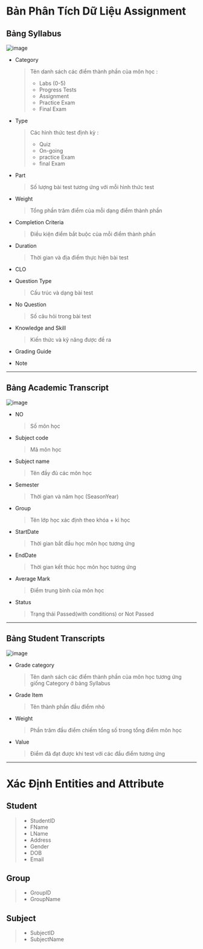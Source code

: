 # **Bản Phân Tích Dữ Liệu Assignment**
## Bảng Syllabus
![image](https://user-images.githubusercontent.com/105901866/177117123-b9e01ed6-e22c-4a27-a67d-71ee882fafe9.png)
- Category

  > Tên danh sách các điểm thành phần của môn học :
  > - Labs (0-5)
  > - Progress Tests
  > - Assignment
  > - Practice Exam
  > - Final Exam

- Type

  > Các hình thức test định kỳ :
  > - Quiz
  > - On-going
  > - practice Exam
  > - final Exam

- Part

  > Số lượng bài test tương ứng với mỗi hình thức test

- Weight 

  > Tổng phần trăm điểm của mỗi dạng điểm thành phần

- Completion Criteria

  > Điều kiện điểm bắt buộc của mỗi điểm thành phần

- Duration

  > Thời gian và địa điểm thực hiện bài test

- CLO

- Question Type

  > Cấu trúc và dạng bài test

- No Question
  > Số câu hỏi trong bài test

- Knowledge and Skill
  > Kiến thức và kỹ năng được đề ra

- Grading Guide
  > 

- Note

***
## Bảng Academic Transcript
![image](https://user-images.githubusercontent.com/105901866/177205332-4ad24763-b7ec-43bb-99ed-6610d2f840ed.png)
- NO
  > Số môn học

- Subject code
  > Mã môn học

- Subject name
  > Tên đầy đủ các môn học

- Semester
  > Thời gian và năm học (SeasonYear)

- Group
  > Tên lớp học xác định theo khóa + kì học

- StartDate
  > Thời gian bắt đầu học môn học tương ứng

- EndDate
  > Thời gian kết thúc học môn học tương ứng

- Average Mark
  > Điểm trung bình của môn học

- Status
  > Trạng thái Passed(with conditions) or Not Passed 

***
## Bảng Student Transcripts
![image](https://user-images.githubusercontent.com/105901866/177566410-515c1ac4-78da-427e-a9f6-eef99ca087af.png)
- Grade category
  > Tên danh sách các điểm thành phần của môn học tương ứng giống Category ở bảng Syllabus

- Grade Item
  > Tên thành phần đầu điểm nhỏ

- Weight
  > Phần trăm đầu điểm chiếm tổng số trong tổng điểm môn học

- Value
  > Điểm đã đạt được khi test với các đầu điểm tương ứng

***
# Xác Định Entities and Attribute 

## Student 
  >- StudentID
  >- FName
  >- LName
  >- Address
  >- Gender
  >- DOB
  >- Email

## Group
  >- GroupID
  >- GroupName

## Subject
  >- SubjectID
  >- SubjectName

## 










































